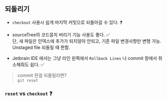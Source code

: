 
## 되돌리기
- `checkout` 사용시 쉽게 마지막 커밋으로 되돌아갈 수 있다. ❓
- sourceTree의 코드뭉치 버리기 기능 사용도 좋다. ✅  
단, 새 파일은 인덱스에 추가가 되지않아 안되고, 기존 파일 변경사항만 변형 가능. Unstaged file 되돌릴 때 편함. 

- Jetbrain IDE 에서는 그냥 라인 왼쪽에서 `Rollback Lines` 나 commit 창에서 취소해줘도 쉽다. ✅

> commit 한걸 되돌릴라면? \
`git reset`


###  `reset` vs `checkout` ❓